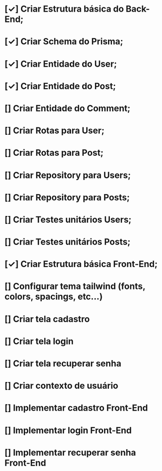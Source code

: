 
<!-- ✓ Cute Blog TODOs -->


<!-- BACK-END -->
# [✓] Criar Estrutura básica do Back-End;
# [✓] Criar Schema do Prisma;
# [✓] Criar Entidade do User;
# [✓] Criar Entidade do Post;
# [] Criar Entidade do Comment;
# [] Criar Rotas para User;
# [] Criar Rotas para Post;
# [] Criar Repository para Users;
# [] Criar Repository para Posts;
# [] Criar Testes unitários Users;
# [] Criar Testes unitários Posts;

<!-- FRONT-END -->
# [✓] Criar Estrutura básica Front-End;
# [] Configurar tema tailwind (fonts, colors, spacings, etc...)
# [] Criar tela cadastro
# [] Criar tela login
# [] Criar tela recuperar senha
# [] Criar contexto de usuário
# [] Implementar cadastro Front-End
# [] Implementar login Front-End
# [] Implementar recuperar senha Front-End
